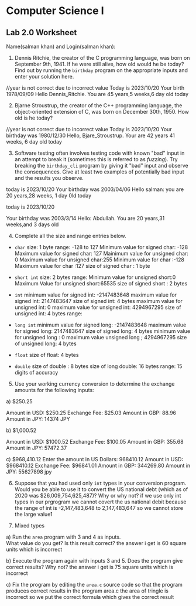 
# Computer Science I 
## Lab 2.0 Worksheet

Name(salman khan) and Login(salman khan):



1. Dennis Ritchie, the creator of the C programming language,
was born on September 9th, 1941.  If he were still alive,
how old would he be today?  Find out by running the `birthday`
program on the appropriate inputs and enter your solution here.

//year is not correct due to incorrect value
Today is 2023/10/20
Your birth 1978/09/09
Hello Dennis_Ritchie. You are 45 years,5 weeks,6 day old today


2. Bjarne Stroustrup, the creator of the C++ programming
language, the object-oriented extension of C, was born on
December 30th, 1950.  How old is he today?

//year is not correct due to incorrect value 
Today is 2023/10/20
Your birthday was 1980/12/30
Hello, Bjare_Stroustrup. Your are 42 years 41 weeks, 6 day old today


3. Software testing often involves testing code with known
"bad" input in an attempt to break it (sometimes this is
referred to as *fuzzing*).  Try breaking the `birthday_cli`
program by giving it "bad" input and observe the consequences.
Give at least two examples of potentially bad input and the
results you observe.

today is 2023/10/20
Your birthday was 2003/04/06
Hello salman: you are 20 years,28 weeks, 1 day 0ld today

today is 2023/10/20

Your birthday was 2003/3/14
Hello: Abdullah. You are 20 years,31 weeks,and 3 days old

4. Complete all the size and range entries below.

* `char`
  size: 1 byte
  range: -128 to 127
  Minimum value for signed char: -128
  Maximum value for signed char: 127
  Mainimum value for unsigned char: 0
  Maximum value for unsigned char:255
  Minimum value for char :-128
  Maximum value for char :127
  size of signed char : 1 byte
* `short int`
  size: 2 bytes
  range:
  Minimum value for unsigned short:0
  Maximum Value for unsigned short:65535
  size of signed short : 2 bytes
* `int`
  minimum value for signed int: -2147483648
  maximum value for signed int: 2147483647
  size of signed int: 4 bytes
  maximum value for unsigned int: 0
  maximum value for unsigned int: 4294967295
  size of unsigned int: 4 bytes
  range:
* `long int`
  minimum value for signed long: -2147483648
  maximum value for signed long: 2147483647
  size of signed long: 4 bytes
  minimum value for unsigned long : 0
  maximum value unsigned long ; 4294967295
  size of unsigned long:  4 bytes 
* `float`
  size of  float: 4 bytes 

  

* `double`
  size of double : 8 bytes 
  size of long double: 16 bytes
  range: 15 digits of accuracy




5. Use your working currency conversion to determine
the exchange amounts for the following inputs:

  a) $250.25

Amount in USD: $250.25
Exchange Fee: $25.03
Amount in GBP: 88.96
Amount in JPY: 14374 JPY

  b) $1,000.52

Amount in USD: $1000.52
Exchange Fee: $100.05
Amount in GBP: 355.68
Amount in JPY: 57472.37 

  c) $968,410.12
  Enter the amount in US Dollars: 968410.12
Amount in USD: $968410.12
Exchange Fee: $96841.01
Amount in GBP: 344269.80
Amount in JPY: 55627898 jpy



6. Suppose that you had used only `int` types
in your conversion program.  Would you be able
to use it to convert the US national debt
(which as of 2020 was \$26,009,754,625,487)?
Why or why not?
if we use only int types in our prgrogram we cannot covert the us national debit because the range of int is -2,147,483,648 to 2,147,483,647 so we cannot store the large value1




7. Mixed types

a) Run the `area` program with 3 and 4 as inputs.  
What value do you get?  Is this result correct?
the answer i get is 60 square units which is incorrect

b) Execute the program again with inputs 3 and 5.
Does the program give correct results?  Why not?
the answer i get is 75 square units which is incorrect


c) Fix the program by editing the `area.c` source
code so that the program produces correct results
in the program area.c the area of tringle is incorrect so we put the correct formula which gives the correct result
